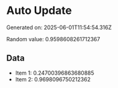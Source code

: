 # Auto Update

Generated on: 2025-06-01T11:54:54.316Z

Random value: 0.9598608261712367

## Data

- Item 1: 0.24700396863680885
- Item 2: 0.9698096750212362